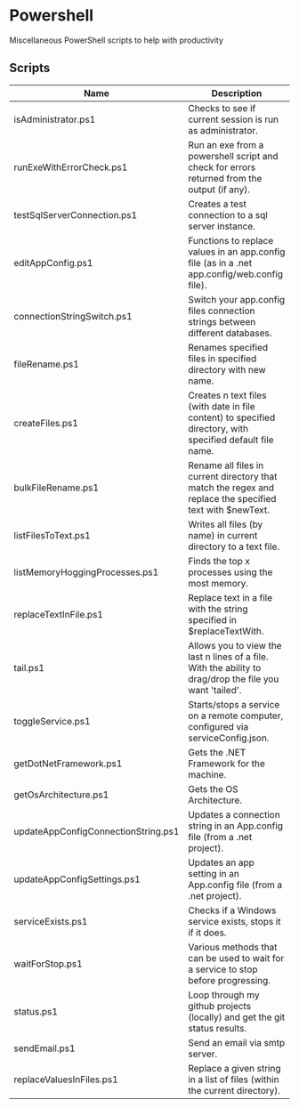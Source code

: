 # Powershell
Miscellaneous PowerShell scripts to help with productivity

## Scripts
| Name                                | Description                                                                                                 |
|-------------------------------------|-------------------------------------------------------------------------------------------------------------|
| isAdministrator.ps1                 | Checks to see if current session is run as administrator.                                                   |
| runExeWithErrorCheck.ps1            | Run an exe from a powershell script and check for errors returned from the output (if any).                 |
| testSqlServerConnection.ps1         | Creates a test connection to a sql server instance.                                                         |
| editAppConfig.ps1                   | Functions to replace values in an app.config file (as in a .net app.config/web.config file).                |
| connectionStringSwitch.ps1          | Switch your app.config files connection strings between different databases.                                |
| fileRename.ps1                      | Renames specified files in specified directory with new name.                                               |
| createFiles.ps1                     | Creates n text files (with date in file content) to specified directory, with specified default file name.  |
| bulkFileRename.ps1                  | Rename all files in current directory that match the regex and replace the specified text with $newText.    |
| listFilesToText.ps1                 | Writes all files (by name) in current directory to a text file.                                             |
| listMemoryHoggingProcesses.ps1      | Finds the top x processes using the most memory.                                                            |
| replaceTextInFile.ps1               | Replace text in a file with the string specified in $replaceTextWith.                                       |
| tail.ps1                            | Allows you to view the last n lines of a file. With the ability to drag/drop the file you want 'tailed'.    |
| toggleService.ps1                   | Starts/stops a service on a remote computer, configured via serviceConfig.json.                             |
| getDotNetFramework.ps1              | Gets the .NET Framework for the machine.                                                                    |
| getOsArchitecture.ps1               | Gets the OS Architecture.                                                                                   |
| updateAppConfigConnectionString.ps1 | Updates a connection string in an App.config file (from a .net project).                                    |
| updateAppConfigSettings.ps1         | Updates an app setting in an App.config file (from a .net project).                                         |
| serviceExists.ps1                   | Checks if a Windows service exists, stops it if it does.                                                    |
| waitForStop.ps1                     | Various methods that can be used to wait for a service to stop before progressing.                          |
| status.ps1                          | Loop through my github projects (locally) and get the git status results.                                   |
| sendEmail.ps1                       | Send an email via smtp server.                                                                              |
| replaceValuesInFiles.ps1            | Replace a given string in a list of files (within the current directory).                                   |
